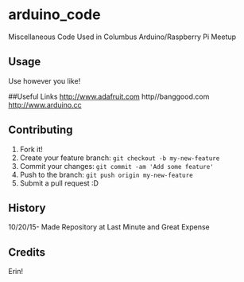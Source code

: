 # arduino_code

Miscellaneous Code Used in Columbus Arduino/Raspberry Pi Meetup

## Usage

Use however you like!

##Useful Links
http://www.adafruit.com
http//banggood.com
http://www.arduino.cc

## Contributing

1. Fork it!
2. Create your feature branch: `git checkout -b my-new-feature`
3. Commit your changes: `git commit -am 'Add some feature'`
4. Push to the branch: `git push origin my-new-feature`
5. Submit a pull request :D

## History

10/20/15- Made Repository at Last Minute and Great Expense

## Credits

Erin!
